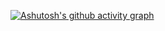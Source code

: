 [![Ashutosh's github activity graph](https://github-readme-activity-graph.vercel.app/graph?username=AdrielleFigueiredo2808&bg_color=000000&color=9e4c98&line=fb0881&point=403d3d&area=true&hide_border=true)](https://github.com/ashutosh00710/github-readme-activity-graph)

